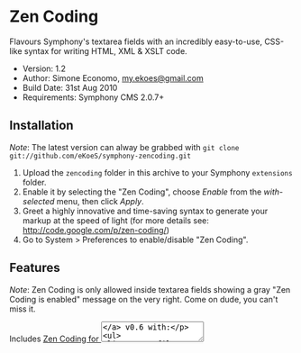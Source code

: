 # Zen Coding

Flavours Symphony's textarea fields with an incredibly easy-to-use, CSS-like syntax for writing HTML, XML & XSLT code.

- Version: 1.2
- Author: Simone Economo, my.ekoes@gmail.com
- Build Date: 31st Aug 2010
- Requirements: Symphony CMS 2.0.7+

## Installation

_Note_: The latest version can alway be grabbed with `git clone git://github.com/eKoeS/symphony-zencoding.git`

1. Upload the `zencoding` folder in this archive to your Symphony `extensions` folder.
2. Enable it by selecting the "Zen Coding", choose _Enable_ from the _with-selected_ menu, then click _Apply_.
3. Greet a highly innovative and time-saving syntax to generate your markup at the speed of light (for more details see: <http://code.google.com/p/zen-coding/>)
4. Go to System > Preferences to enable/disable "Zen Coding".

## Features

_Note_: Zen Coding is only allowed inside textarea fields showing a gray "Zen Coding is enabled" message on the very right. Come on dude, you can't miss it.

Includes [Zen Coding for <textarea>](http://zen-coding.ru/textarea/) v0.6 with:

* XSLT Profile enabled
* Tabs enabled (press `[Tab]` key to indent)
* Formatted line breaks enabled (auto-indentation of lines when hitting `[Enter]` key)

## Shortcuts

Meta+E
:  Expand Abbreviation

Meta+D
:  Balance Tag Outward

Shift+Meta+D
:  Balance Tag Inward

Shift+Meta+A
:  Wrap With Abbreviation

Ctrl+Alt+→
:  Next Edit Point

Ctrl+Alt+←
:  Previous Edit Point

Meta+L
:  Select Line

## Resources & Further readings

* [Zen Coding on Google Code](http://code.google.com/p/zen-coding/)
* [Zen HTML elements](http://code.google.com/p/zen-coding/wiki/ZenHTMLElementsEn)
* [Zen HTML selectors](http://code.google.com/p/zen-coding/wiki/ZenHTMLSelectorsEn)
* [«Zen Coding: A Speedy Way To Write HTML/CSS Code», on Smashing Magazine](http://www.smashingmagazine.com/2009/11/21/zen-coding-a-new-way-to-write-html-code/)
